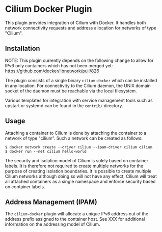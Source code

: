 # Cilium Docker Plugin

This plugin provides integration of Cilium with Docker. It handles both network
connectivity requests and address allocation for networks of type "Cilium".

## Installation

NOTE: This plugin currently depends on the following change to allow for IPv6
only containers which has not been merged yet:
https://github.com/docker/libnetwork/pull/826

The plugin consists of a single binary `cilium-docker` which can be installed
in any location. For connectivity to the Cilium daemon, the UNIX domain socket
of the daemon must be reachable via the local filesystem.

Various templates for integration with service management tools such as
upstart or systemd can be found in the `contrib/` directory.

## Usage

Attaching a container to Cilium is done by attaching the container to a network
of type "cilium". Such a network can be created as follows:

```
$ docker network create --driver cilium --ipam-driver cilium cilium
$ docker run --net cilium hello-world
```

The security and isolation model of Cilium is solely based on container labels.
It is therefore not required to create multiple networks for the purpose of
creating isolation boundaries. It is possible to create multiple Cilium
networks although doing so will not have any effect, Cilium will treat all
attached containers as a single namespace and enforce security based on
container labels.

## Address Management (IPAM)

The `cilium-docker` plugin will allocate a unique IPv6 address out of the
address prefix assigned to the container host. See XXX for additional
information on the addressing model of Cilium.
